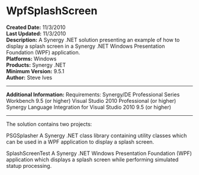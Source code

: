 # WpfSplashScreen<br />
**Created Date:** 11/3/2010<br />
**Last Updated:** 11/3/2010<br />
**Description:** A Synergy .NET solution presenting an example of how to display a splash screen in a Synergy .NET Windows Presentation Foundation (WPF) application.<br />
**Platforms:** Windows<br />
**Products:** Synergy .NET<br />
**Minimum Version:** 9.5.1<br />
**Author:** Steve Ives
<hr>

**Additional Information:**
Requirements: Synergy/DE Professional Series Workbench 9.5 (or higher)
Visual Studio 2010 Professional (or higher)
Synergy Language Integration for Visual Studio 2010 9.5 (or higher)

------------------------------------------------------------------------------------------

The solution contains two projects:

PSGSplasher A Synergy .NET class library containing utility classes which
can be used in a WPF application to display a splash screen.

SplashScreenTest A Synergy .NET Windows Presentation Foundation (WPF) application
which displays a splash screen while performing simulated statup
processing.
